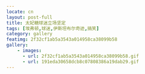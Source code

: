 ```yaml
---
locate: cn
layout: post-full
title: 太妃糖球迷立场坚定
tags: [埃弗顿,球迷,伊斯坦布尔奇迹,搞笑]
category: gallery
featimg: 2f32cf1ab5a3543a014958ca38099b58
gallery:
    - images:
      - url: 2f32cf1ab5a3543a014958ca38099b58.gif
      - url: 191eda30658dcb8c07808386a19dab29.gif
---
```

